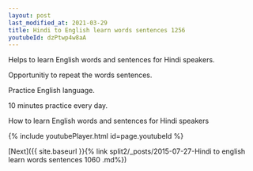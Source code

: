 ```yaml
---
layout: post
last_modified_at: 2021-03-29
title: Hindi to English learn words sentences 1256 
youtubeId: dzPtwp4w8aA
---
```

 
 
Helps to learn English words and sentences for Hindi speakers.

Opportunitiy to repeat the words sentences. 

Practice English language. 
 
10 minutes practice every day. 
 
How to learn English words and sentences for Hindi speakers 
 
{% include youtubePlayer.html id=page.youtubeId %}
 
 
[Next]({{ site.baseurl }}{% link  split2/_posts/2015-07-27-Hindi to english learn words sentences 1060 .md%})
 
